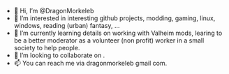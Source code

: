 - 👋 Hi, I’m @DragonMorkeleb
- 👀 I’m interested in interesting github projects, modding, gaming, linux, windows, reading (urban) fantasy, ...
- 🌱 I’m currently learning details on working with Valheim mods, learing to be a better moderator as a volunteer (non profit) worker in a small society to help people.
- 💞️ I’m looking to collaborate on <currently nothing but maybe something comes up>.
- 📫 You can reach me via dragonmorkeleb <at> gmail <dot> com.

<!---
DragonMorkeleb/DragonMorkeleb is a ✨ special ✨ repository because its `README.md` (this file) appears on your GitHub profile.
You can click the Preview link to take a look at your changes.
--->
